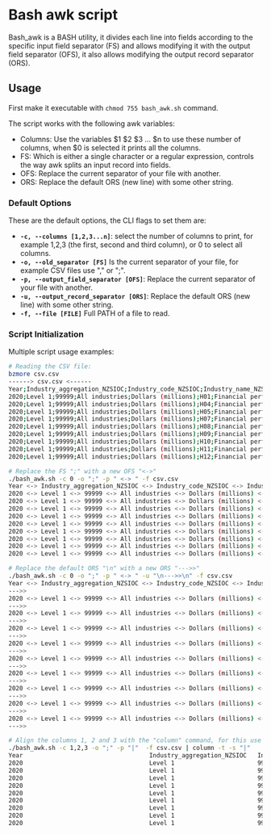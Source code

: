 # Bash awk script 

Bash_awk is a BASH utility, it divides each line into fields according to the specific input field separator (FS) and allows modifying it with the output field separator (OFS), it also allows modifying the output record separator (ORS).

## Usage

First make it executable with `chmod 755 bash_awk.sh` command.

The script works with the following awk variables:

- Columns: Use the variables $1 $2 $3 ... $n to use these number of columns, when $0 is selected it prints all the columns.
- FS: Which is either a single character or a regular expression, controls the way awk splits an input record into fields.
- OFS: Replace the current separator of your file with another.
- ORS: Replace the default ORS (new line) with some other string.

### Default Options

These are the default options, the CLI flags to set them are:

- **`-c, --columns [1,2,3...n]`**: select the number of columns to print, for example 1,2,3 (the first, second and third column), or 0 to select all columns.
- **`-o, --old_separator [FS]`** Is the current separator of your file, for example CSV files use "," or ";".
- **`-p, --output_field_separator [OFS]`**: Replace the current separator of your file with another.
- **`-u, --output_record_separator [ORS]`**: Replace the default ORS (new line) with some other string.
- **`-f, --file [FILE]`** Full PATH of a file to read.

### Script Initialization

Multiple script usage examples:

```bash
# Reading the CSV file:
bzmore csv.csv 
------> csv.csv <------
Year;Industry_aggregation_NZSIOC;Industry_code_NZSIOC;Industry_name_NZSIOC;Units;Variable_code;Variable_category;Value
2020;Level 1;99999;All industries;Dollars (millions);H01;Financial performance;733.258
2020;Level 1;99999;All industries;Dollars (millions);H04;Financial performance;660
2020;Level 1;99999;All industries;Dollars (millions);H05;Financial performance;54.342
2020;Level 1;99999;All industries;Dollars (millions);H07;Financial performance;18.285
2020;Level 1;99999;All industries;Dollars (millions);H08;Financial performance;654.872
2020;Level 1;99999;All industries;Dollars (millions);H09;Financial performance;3.273
2020;Level 1;99999;All industries;Dollars (millions);H10;Financial performance;7.509
2020;Level 1;99999;All industries;Dollars (millions);H11;Financial performance;26.821
2020;Level 1;99999;All industries;Dollars (millions);H12;Financial performance;119.387

# Replace the FS ";" with a new OFS "<->"
./bash_awk.sh -c 0 -o ";" -p " <-> " -f csv.csv 
Year <-> Industry_aggregation_NZSIOC <-> Industry_code_NZSIOC <-> Industry_name_NZSIOC <-> Units <-> Variable_code <-> Variable_category <-> Value
2020 <-> Level 1 <-> 99999 <-> All industries <-> Dollars (millions) <-> H01 <-> Financial performance <-> 733.258
2020 <-> Level 1 <-> 99999 <-> All industries <-> Dollars (millions) <-> H04 <-> Financial performance <-> 660
2020 <-> Level 1 <-> 99999 <-> All industries <-> Dollars (millions) <-> H05 <-> Financial performance <-> 54.342
2020 <-> Level 1 <-> 99999 <-> All industries <-> Dollars (millions) <-> H07 <-> Financial performance <-> 18.285
2020 <-> Level 1 <-> 99999 <-> All industries <-> Dollars (millions) <-> H08 <-> Financial performance <-> 654.872
2020 <-> Level 1 <-> 99999 <-> All industries <-> Dollars (millions) <-> H09 <-> Financial performance <-> 3.273
2020 <-> Level 1 <-> 99999 <-> All industries <-> Dollars (millions) <-> H10 <-> Financial performance <-> 7.509
2020 <-> Level 1 <-> 99999 <-> All industries <-> Dollars (millions) <-> H11 <-> Financial performance <-> 26.821
2020 <-> Level 1 <-> 99999 <-> All industries <-> Dollars (millions) <-> H12 <-> Financial performance <-> 119.387

# Replace the default ORS "\n" with a new ORS "--->>"
./bash_awk.sh -c 0 -o ";" -p " <-> " -u "\n--->>\n" -f csv.csv 
Year <-> Industry_aggregation_NZSIOC <-> Industry_code_NZSIOC <-> Industry_name_NZSIOC <-> Units <-> Variable_code <-> Variable_category <-> Value
--->>
2020 <-> Level 1 <-> 99999 <-> All industries <-> Dollars (millions) <-> H01 <-> Financial performance <-> 733.258
--->>
2020 <-> Level 1 <-> 99999 <-> All industries <-> Dollars (millions) <-> H04 <-> Financial performance <-> 660
--->>
2020 <-> Level 1 <-> 99999 <-> All industries <-> Dollars (millions) <-> H05 <-> Financial performance <-> 54.342
--->>
2020 <-> Level 1 <-> 99999 <-> All industries <-> Dollars (millions) <-> H07 <-> Financial performance <-> 18.285
--->>
2020 <-> Level 1 <-> 99999 <-> All industries <-> Dollars (millions) <-> H08 <-> Financial performance <-> 654.872
--->>
2020 <-> Level 1 <-> 99999 <-> All industries <-> Dollars (millions) <-> H09 <-> Financial performance <-> 3.273
--->>
2020 <-> Level 1 <-> 99999 <-> All industries <-> Dollars (millions) <-> H10 <-> Financial performance <-> 7.509
--->>
2020 <-> Level 1 <-> 99999 <-> All industries <-> Dollars (millions) <-> H11 <-> Financial performance <-> 26.821
--->>
2020 <-> Level 1 <-> 99999 <-> All industries <-> Dollars (millions) <-> H12 <-> Financial performance <-> 119.387
--->>

# Align the columns 1, 2 and 3 with the "column" command, for this use the same OFS configured with the column command, in this example "|".
./bash_awk.sh -c 1,2,3 -o ";" -p "|"  -f csv.csv | column -t -s "|"
Year                                   Industry_aggregation_NZSIOC   Industry_code_NZSIOC
2020                                   Level 1                       99999
2020                                   Level 1                       99999
2020                                   Level 1                       99999
2020                                   Level 1                       99999
2020                                   Level 1                       99999
2020                                   Level 1                       99999
2020                                   Level 1                       99999
2020                                   Level 1                       99999
2020                                   Level 1                       99999

```
